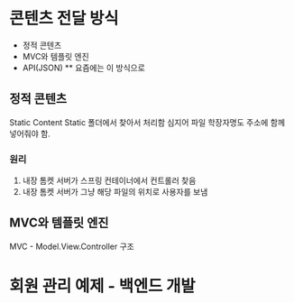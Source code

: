 # 콘텐츠 전달 방식
- 정적 콘텐츠
- MVC와 템플릿 엔진
- API(JSON) ** 요즘에는 이 방식으로

## 정적 콘텐츠
Static Content
Static 폴더에서 찾아서 처리함
심지어 파일 학장자명도 주소에 함께 넣어줘야 함.

### 원리
1. 내장 톰켓 서버가 스프링 컨테이너에서 컨트롤러 찾음
2. 내장 톰켓 서버가 그냥 해당 파일의 위치로 사용자를 보냄

## MVC와 템플릿 엔진
MVC - Model.View.Controller 구조


# 회원 관리 예제 - 백엔드 개발
